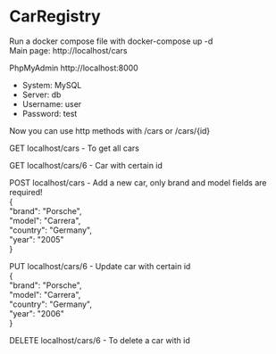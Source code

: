 # CarRegistry

Run a docker compose file with docker-compose up -d  
Main page: http://localhost/cars

PhpMyAdmin http://localhost:8000

- System: MySQL  
- Server: db  
- Username: user
- Password: test

Now you can use http methods with /cars or /cars/{id}

GET localhost/cars - To get all cars  

GET localhost/cars/6 - Car with certain id  

POST localhost/cars - Add a new car, only brand and model fields are required!  
{  
        "brand": "Porsche",       
        "model": "Carrera",  
        "country": "Germany",  
        "year": "2005"  
}  
  
PUT localhost/cars/6 - Update car with certain id  
{  
        "brand": "Porsche",  
        "model": "Carrera",  
        "country": "Germany",  
        "year": "2006"  
}  
    
DELETE localhost/cars/6 - To delete a car with id  
